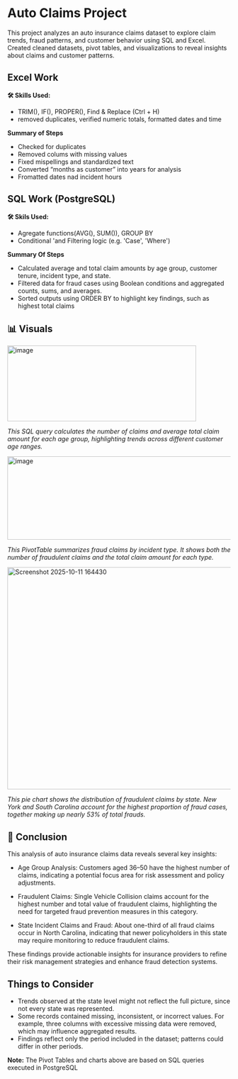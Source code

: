 # Auto Claims Project
This project analyzes an auto insurance claims dataset to explore claim trends, fraud patterns, and customer behavior using SQL and Excel.
Created cleaned datasets, pivot tables, and visualizations to reveal insights about claims and customer patterns.

## Excel Work
**🛠  Skills Used:**
  * TRIM(), IF(), PROPER(), Find & Replace (Ctrl + H)
  * removed duplicates, verified numeric totals, formatted dates and time

**Summary of Steps**
  * Checked for duplicates
  * Removed colums with missing values
  * Fixed mispellings and standardized text
  * Converted “months as customer” into years for analysis
  * Fromatted dates nad incident hours

## SQL Work (PostgreSQL)
**🛠  Skils Used:**
 * Agregate functions(AVG(), SUM()), GROUP BY
 * Conditional 'and Filtering logic (e.g. 'Case', 'Where')

**Summary Of Steps**
 * Calculated average and total claim amounts by age group, customer tenure, incident type, and state.
 * Filtered data for fraud cases using Boolean conditions and aggregated counts, sums, and averages.
 * Sorted outputs using ORDER BY to highlight key findings, such as highest total claims

## 📊 Visuals

<img width="426" height="171" alt="image" src="https://github.com/user-attachments/assets/9e66bf21-a1f6-4db4-b0fc-3a0f114e1bd4" />

*This SQL query calculates the number of claims and average total claim amount for each age group, highlighting trends across different customer age ranges.*


<img width="563" height="188" alt="image" src="https://github.com/user-attachments/assets/c42115c9-e468-47f4-8186-6d753b2ae6ec" />

*This PivotTable summarizes fraud claims by incident type. It shows both the number of fraudulent claims and the total claim amount for each type.*



<img width="630" height="501" alt="Screenshot 2025-10-11 164430" src="https://github.com/user-attachments/assets/2c8d6fe9-2525-416d-b1fb-fb88f84f52ea" />

*This pie chart shows the distribution of fraudulent claims by state. New York and South Carolina account for the highest proportion of fraud cases, together making up nearly 53% of total frauds.*



## 📝 Conclusion

This analysis of auto insurance claims data reveals several key insights:

  * Age Group Analysis: Customers aged 36–50 have the highest number of claims, indicating a potential focus area for risk assessment and policy adjustments.

  * Fraudulent Claims: Single Vehicle Collision claims account for the highest number and total value of fraudulent claims, highlighting the need for targeted fraud prevention measures in this category.
 
  * State Incident Claims and Fraud: About one-third of all fraud claims occur in North Carolina, indicating that newer policyholders in this state may require monitoring to reduce fraudulent claims.

These findings provide actionable insights for insurance providers to refine their risk management strategies and enhance fraud detection systems.

## Things to Consider 
 * Trends observed at the state level might not reflect the full picture, since not every state was represented.
 * Some records contained missing, inconsistent, or incorrect values. For example, three columns with excessive missing data were removed, which may influence aggregated results.
 * Findings reflect only the period included in the dataset; patterns could differ in other periods.


**Note:** The Pivot Tables and charts above are based on SQL queries executed in PostgreSQL



